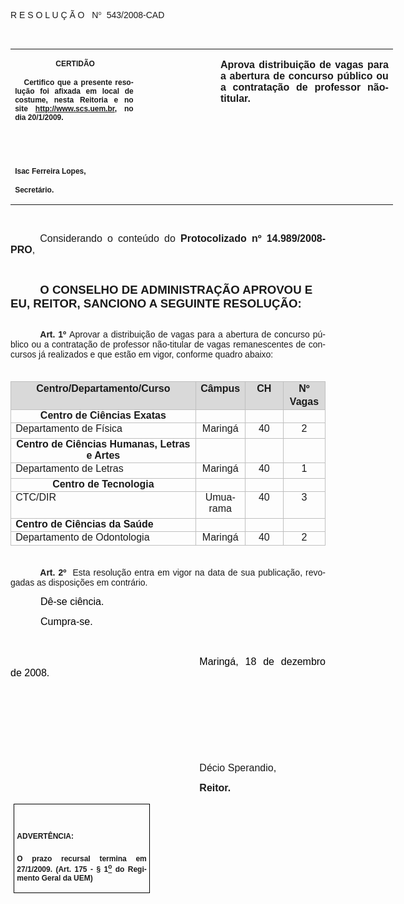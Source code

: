 <body lang=PT-BR link=blue vlink=purple style='tab-interval:35.3pt'>

<div class=Section1>

<p class=MsoTitle><span style='font-family:Arial;mso-bidi-font-family:"Times New Roman"'>R
E S O L U Ç Ã O <span style='mso-spacerun:yes'>  </span>N</span><span
style='font-family:Symbol;mso-ascii-font-family:Arial;mso-hansi-font-family:
Arial;mso-char-type:symbol;mso-symbol-font-family:Symbol'><span
style='mso-char-type:symbol;mso-symbol-font-family:Symbol'>°</span></span><span
style='font-family:Arial;mso-bidi-font-family:"Times New Roman"'> <span
style='mso-spacerun:yes'> </span>543/2008-CAD<o:p></o:p></span></p>

<p class=BodyText21><span style='font-size:10.0pt;font-family:Arial;mso-bidi-font-family:
"Times New Roman"'><o:p>&nbsp;</o:p></span></p>

<table class=MsoNormalTable border=0 cellspacing=0 cellpadding=0 width=612
 style='width:459.0pt;border-collapse:collapse;mso-padding-alt:0cm 5.4pt 0cm 5.4pt'>
 <tr style='mso-yfti-irow:0;mso-yfti-firstrow:yes;mso-yfti-lastrow:yes'>
  <td width=196 valign=top style='width:147.15pt;padding:0cm 5.4pt 0cm 5.4pt'>
  <p class=MsoNormal align=center style='text-align:center'><b
  style='mso-bidi-font-weight:normal'><span style='font-size:9.0pt;mso-bidi-font-size:
  10.0pt;font-family:Arial;mso-bidi-font-family:"Times New Roman"'><span
  style='mso-spacerun:yes'> </span>CERTIDÃO<o:p></o:p></span></b></p>
  <p class=MsoNormal style='text-align:justify'><b style='mso-bidi-font-weight:
  normal'><span style='font-size:9.0pt;mso-bidi-font-size:10.0pt;font-family:
  Arial;mso-bidi-font-family:"Times New Roman"'><span
  style='mso-spacerun:yes'>   </span>Certifico que a presente resolução foi
  afixada em local de costume, nesta Reitoria e no site<span style='color:blue'>
  </span><a href="http://www.scs.uem.br/"><span style='text-decoration:none;
  text-underline:none'>http://www.scs.uem.br</span></a>, no dia 20/1/2009.<o:p></o:p></span></b></p>
  <p class=MsoNormal><b style='mso-bidi-font-weight:normal'><span
  style='font-size:8.0pt;font-family:Arial;mso-bidi-font-family:"Times New Roman"'><o:p>&nbsp;</o:p></span></b></p>
  <p class=MsoNormal><b style='mso-bidi-font-weight:normal'><span
  style='font-size:8.0pt;font-family:Arial;mso-bidi-font-family:"Times New Roman"'><o:p>&nbsp;</o:p></span></b></p>
  <p class=MsoNormal><b style='mso-bidi-font-weight:normal'><span
  style='font-size:9.0pt;mso-bidi-font-size:10.0pt;font-family:Arial;
  mso-bidi-font-family:"Times New Roman"'>Isac Ferreira Lopes,<o:p></o:p></span></b></p>
  <p class=MsoNormal><b style='mso-bidi-font-weight:normal'><span
  style='font-size:9.0pt;mso-bidi-font-size:10.0pt;font-family:Arial;
  mso-bidi-font-family:"Times New Roman"'>Secretário.<o:p></o:p></span></b></p>
  </td>
  <td width=123 valign=top style='width:92.15pt;padding:0cm 5.4pt 0cm 5.4pt'>
  <p class=MsoNormal style='margin-right:-5.4pt'><b><span style='font-size:
  12.0pt;mso-bidi-font-size:10.0pt;font-family:Arial;mso-bidi-font-family:"Times New Roman"'><o:p>&nbsp;</o:p></span></b></p>
  </td>
  <td width=293 valign=top style='width:219.7pt;padding:0cm 5.4pt 0cm 5.4pt'>
  <p class=MsoNormal style='text-align:justify'><b><span style='font-size:12.0pt;
  font-family:Arial;mso-bidi-font-family:"Times New Roman"'>Aprova distribuição
  de vagas para a abertura de concurso público ou a contratação de professor
  não-titular.<o:p></o:p></span></b></p>
  </td>
 </tr>
</table>

<p class=BodyText21><span style='font-size:10.0pt;font-family:Arial;mso-bidi-font-family:
"Times New Roman"'><o:p>&nbsp;</o:p></span></p>

<p class=MsoNormal style='text-align:justify;text-indent:35.45pt'><span
style='font-size:12.0pt;mso-bidi-font-size:10.0pt;font-family:Arial;mso-bidi-font-family:
"Times New Roman"'>Considerando o conteúdo do <b style='mso-bidi-font-weight:
normal'>Protocolizado nº 14.989/2008-PRO</b>,<o:p></o:p></span></p>

<p class=MsoBodyTextIndent style='text-indent:0cm'><span style='font-family:
Arial;mso-bidi-font-family:"Times New Roman"'><o:p>&nbsp;</o:p></span></p>

<p class=MsoBodyTextIndent style='text-indent:35.4pt'><b style='mso-bidi-font-weight:
normal'><span style='font-size:14.0pt;font-family:Arial;mso-bidi-font-family:
"Times New Roman"'>O CONSELHO </span></b><b style='mso-bidi-font-weight:normal'><span
style='font-size:14.0pt;font-family:Arial'>DE ADMINISTRAÇÃO</span></b><b
style='mso-bidi-font-weight:normal'><span style='font-size:14.0pt;font-family:
Arial;mso-bidi-font-family:"Times New Roman"'> APROVOU E EU, REITOR, SANCIONO A
SEGUINTE RESOLUÇÃO:<o:p></o:p></span></b></p>

<p style='margin:0cm;margin-bottom:.0001pt;text-align:justify'><span
style='font-family:Arial;mso-fareast-font-family:"Arial Unicode MS";mso-bidi-font-family:
"Times New Roman"'><o:p>&nbsp;</o:p></span></p>

<p style='margin-top:0cm;margin-right:0cm;margin-bottom:2.0pt;margin-left:0cm;
text-align:justify;text-indent:35.45pt'><b style='mso-bidi-font-weight:normal'><span
style='font-family:Arial;mso-fareast-font-family:"Arial Unicode MS";mso-bidi-font-family:
"Times New Roman"'>Art.&nbsp;1º</span></b><span style='font-family:Arial;
mso-fareast-font-family:"Arial Unicode MS";mso-bidi-font-family:"Times New Roman"'>&nbsp;</span><span
style='mso-bidi-font-size:12.0pt;font-family:Arial;mso-bidi-font-family:"Times New Roman";
mso-bidi-font-weight:bold'>Aprovar a distribuição de vagas para a abertura de
concurso público ou a contratação de professor não-titular de vagas
remanescentes de concursos já realizados e que estão em vigor, conforme quadro
abaixo:<o:p></o:p></span></p>

<p style='margin-top:0cm;margin-right:0cm;margin-bottom:2.0pt;margin-left:0cm;
text-align:justify;text-indent:35.45pt'><span style='mso-bidi-font-size:12.0pt;
font-family:Arial;mso-bidi-font-family:"Times New Roman";mso-bidi-font-weight:
bold'><o:p>&nbsp;</o:p></span></p>

<table class=MsoTableGrid border=1 cellspacing=0 cellpadding=0
 style='border-collapse:collapse;border:none;mso-border-alt:solid silver .5pt;
 mso-yfti-tbllook:480;mso-padding-alt:0cm 5.4pt 0cm 5.4pt;mso-border-insideh:
 .5pt solid silver;mso-border-insidev:.5pt solid silver'>
 <tr style='mso-yfti-irow:0;mso-yfti-firstrow:yes'>
  <td width=366 valign=top style='width:274.75pt;border:solid silver 1.0pt;
  mso-border-alt:solid silver .5pt;background:#D9D9D9;padding:0cm 5.4pt 0cm 5.4pt'>
  <p align=center style='margin-top:2.0pt;margin-right:0cm;margin-bottom:2.0pt;
  margin-left:0cm;text-align:center'><b><span style='mso-bidi-font-size:12.0pt;
  font-family:Arial;mso-bidi-font-family:"Times New Roman"'>Centro/Departamento/Curso<o:p></o:p></span></b></p>
  </td>
  <td width=94 valign=top style='width:70.85pt;border:solid silver 1.0pt;
  border-left:none;mso-border-left-alt:solid silver .5pt;mso-border-alt:solid silver .5pt;
  background:#D9D9D9;padding:0cm 5.4pt 0cm 5.4pt'>
  <p align=center style='margin-top:2.0pt;margin-right:0cm;margin-bottom:2.0pt;
  margin-left:0cm;text-align:center'><b><span style='mso-bidi-font-size:12.0pt;
  font-family:Arial;mso-bidi-font-family:"Times New Roman"'>Câmpus<o:p></o:p></span></b></p>
  </td>
  <td width=76 valign=top style='width:2.0cm;border:solid silver 1.0pt;
  border-left:none;mso-border-left-alt:solid silver .5pt;mso-border-alt:solid silver .5pt;
  background:#D9D9D9;padding:0cm 5.4pt 0cm 5.4pt'>
  <p align=center style='margin-top:2.0pt;margin-right:0cm;margin-bottom:2.0pt;
  margin-left:0cm;text-align:center'><b><span style='mso-bidi-font-size:12.0pt;
  font-family:Arial;mso-bidi-font-family:"Times New Roman"'>CH<o:p></o:p></span></b></p>
  </td>
  <td width=83 valign=top style='width:62.15pt;border:solid silver 1.0pt;
  border-left:none;mso-border-left-alt:solid silver .5pt;mso-border-alt:solid silver .5pt;
  background:#D9D9D9;padding:0cm 5.4pt 0cm 5.4pt'>
  <p align=center style='margin-top:2.0pt;margin-right:0cm;margin-bottom:2.0pt;
  margin-left:0cm;text-align:center'><b><span style='mso-bidi-font-size:12.0pt;
  font-family:Arial;mso-bidi-font-family:"Times New Roman"'>Nº<o:p></o:p></span></b></p>
  <p align=center style='margin-top:2.0pt;margin-right:0cm;margin-bottom:2.0pt;
  margin-left:0cm;text-align:center'><b><span style='mso-bidi-font-size:12.0pt;
  font-family:Arial;mso-bidi-font-family:"Times New Roman"'>Vagas<o:p></o:p></span></b></p>
  </td>
 </tr>
 <tr style='mso-yfti-irow:1'>
  <td width=366 valign=top style='width:274.75pt;border:solid silver 1.0pt;
  border-top:none;mso-border-top-alt:solid silver .5pt;mso-border-alt:solid silver .5pt;
  padding:0cm 5.4pt 0cm 5.4pt'>
  <p align=center style='margin-top:0cm;margin-right:0cm;margin-bottom:2.0pt;
  margin-left:0cm;text-align:center'><b><span style='mso-bidi-font-size:12.0pt;
  font-family:Arial;mso-bidi-font-family:"Times New Roman"'>Centro de Ciências
  Exatas<o:p></o:p></span></b></p>
  </td>
  <td width=94 valign=top style='width:70.85pt;border-top:none;border-left:
  none;border-bottom:solid silver 1.0pt;border-right:solid silver 1.0pt;
  mso-border-top-alt:solid silver .5pt;mso-border-left-alt:solid silver .5pt;
  mso-border-alt:solid silver .5pt;padding:0cm 5.4pt 0cm 5.4pt'>
  <p style='margin-top:0cm;margin-right:0cm;margin-bottom:2.0pt;margin-left:
  0cm;text-align:justify'><span style='mso-bidi-font-size:12.0pt;font-family:
  Arial;mso-bidi-font-family:"Times New Roman";mso-bidi-font-weight:bold'><o:p>&nbsp;</o:p></span></p>
  </td>
  <td width=76 valign=top style='width:2.0cm;border-top:none;border-left:none;
  border-bottom:solid silver 1.0pt;border-right:solid silver 1.0pt;mso-border-top-alt:
  solid silver .5pt;mso-border-left-alt:solid silver .5pt;mso-border-alt:solid silver .5pt;
  padding:0cm 5.4pt 0cm 5.4pt'>
  <p style='margin-top:0cm;margin-right:0cm;margin-bottom:2.0pt;margin-left:
  0cm;text-align:justify'><span style='mso-bidi-font-size:12.0pt;font-family:
  Arial;mso-bidi-font-family:"Times New Roman";mso-bidi-font-weight:bold'><o:p>&nbsp;</o:p></span></p>
  </td>
  <td width=83 valign=top style='width:62.15pt;border-top:none;border-left:
  none;border-bottom:solid silver 1.0pt;border-right:solid silver 1.0pt;
  mso-border-top-alt:solid silver .5pt;mso-border-left-alt:solid silver .5pt;
  mso-border-alt:solid silver .5pt;padding:0cm 5.4pt 0cm 5.4pt'>
  <p style='margin-top:0cm;margin-right:0cm;margin-bottom:2.0pt;margin-left:
  0cm;text-align:justify'><span style='mso-bidi-font-size:12.0pt;font-family:
  Arial;mso-bidi-font-family:"Times New Roman";mso-bidi-font-weight:bold'><o:p>&nbsp;</o:p></span></p>
  </td>
 </tr>
 <tr style='mso-yfti-irow:2'>
  <td width=366 valign=top style='width:274.75pt;border:solid silver 1.0pt;
  border-top:none;mso-border-top-alt:solid silver .5pt;mso-border-alt:solid silver .5pt;
  padding:0cm 5.4pt 0cm 5.4pt'>
  <p style='margin-top:0cm;margin-right:0cm;margin-bottom:4.0pt;margin-left:
  0cm;text-align:justify'><span style='mso-bidi-font-size:12.0pt;font-family:
  Arial;mso-bidi-font-family:"Times New Roman";mso-bidi-font-weight:bold'>Departamento
  de Física<o:p></o:p></span></p>
  </td>
  <td width=94 valign=top style='width:70.85pt;border-top:none;border-left:
  none;border-bottom:solid silver 1.0pt;border-right:solid silver 1.0pt;
  mso-border-top-alt:solid silver .5pt;mso-border-left-alt:solid silver .5pt;
  mso-border-alt:solid silver .5pt;padding:0cm 5.4pt 0cm 5.4pt'>
  <p align=center style='margin-top:0cm;margin-right:0cm;margin-bottom:4.0pt;
  margin-left:0cm;text-align:center'><span style='mso-bidi-font-size:12.0pt;
  font-family:Arial;mso-bidi-font-family:"Times New Roman";mso-bidi-font-weight:
  bold'>Maringá<o:p></o:p></span></p>
  </td>
  <td width=76 valign=top style='width:2.0cm;border-top:none;border-left:none;
  border-bottom:solid silver 1.0pt;border-right:solid silver 1.0pt;mso-border-top-alt:
  solid silver .5pt;mso-border-left-alt:solid silver .5pt;mso-border-alt:solid silver .5pt;
  padding:0cm 5.4pt 0cm 5.4pt'>
  <p align=center style='margin-top:0cm;margin-right:0cm;margin-bottom:4.0pt;
  margin-left:0cm;text-align:center'><span style='mso-bidi-font-size:12.0pt;
  font-family:Arial;mso-bidi-font-family:"Times New Roman";mso-bidi-font-weight:
  bold'>40<o:p></o:p></span></p>
  </td>
  <td width=83 valign=top style='width:62.15pt;border-top:none;border-left:
  none;border-bottom:solid silver 1.0pt;border-right:solid silver 1.0pt;
  mso-border-top-alt:solid silver .5pt;mso-border-left-alt:solid silver .5pt;
  mso-border-alt:solid silver .5pt;padding:0cm 5.4pt 0cm 5.4pt'>
  <p align=center style='margin-top:0cm;margin-right:0cm;margin-bottom:4.0pt;
  margin-left:0cm;text-align:center'><span style='mso-bidi-font-size:12.0pt;
  font-family:Arial;mso-bidi-font-family:"Times New Roman";mso-bidi-font-weight:
  bold'>2<o:p></o:p></span></p>
  </td>
 </tr>
 <tr style='mso-yfti-irow:3'>
  <td width=366 valign=top style='width:274.75pt;border:solid silver 1.0pt;
  border-top:none;mso-border-top-alt:solid silver .5pt;mso-border-alt:solid silver .5pt;
  padding:0cm 5.4pt 0cm 5.4pt'>
  <p align=center style='margin-top:0cm;margin-right:0cm;margin-bottom:2.0pt;
  margin-left:0cm;text-align:center'><b><span style='mso-bidi-font-size:12.0pt;
  font-family:Arial;mso-bidi-font-family:"Times New Roman"'>Centro de Ciências
  Humanas, Letras e Artes<o:p></o:p></span></b></p>
  </td>
  <td width=94 valign=top style='width:70.85pt;border-top:none;border-left:
  none;border-bottom:solid silver 1.0pt;border-right:solid silver 1.0pt;
  mso-border-top-alt:solid silver .5pt;mso-border-left-alt:solid silver .5pt;
  mso-border-alt:solid silver .5pt;padding:0cm 5.4pt 0cm 5.4pt'>
  <p align=center style='margin-top:0cm;margin-right:0cm;margin-bottom:2.0pt;
  margin-left:0cm;text-align:center'><span style='mso-bidi-font-size:12.0pt;
  font-family:Arial;mso-bidi-font-family:"Times New Roman";mso-bidi-font-weight:
  bold'><o:p>&nbsp;</o:p></span></p>
  </td>
  <td width=76 valign=top style='width:2.0cm;border-top:none;border-left:none;
  border-bottom:solid silver 1.0pt;border-right:solid silver 1.0pt;mso-border-top-alt:
  solid silver .5pt;mso-border-left-alt:solid silver .5pt;mso-border-alt:solid silver .5pt;
  padding:0cm 5.4pt 0cm 5.4pt'>
  <p align=center style='margin-top:0cm;margin-right:0cm;margin-bottom:2.0pt;
  margin-left:0cm;text-align:center'><span style='mso-bidi-font-size:12.0pt;
  font-family:Arial;mso-bidi-font-family:"Times New Roman";mso-bidi-font-weight:
  bold'><o:p>&nbsp;</o:p></span></p>
  </td>
  <td width=83 valign=top style='width:62.15pt;border-top:none;border-left:
  none;border-bottom:solid silver 1.0pt;border-right:solid silver 1.0pt;
  mso-border-top-alt:solid silver .5pt;mso-border-left-alt:solid silver .5pt;
  mso-border-alt:solid silver .5pt;padding:0cm 5.4pt 0cm 5.4pt'>
  <p align=center style='margin-top:0cm;margin-right:0cm;margin-bottom:2.0pt;
  margin-left:0cm;text-align:center'><span style='mso-bidi-font-size:12.0pt;
  font-family:Arial;mso-bidi-font-family:"Times New Roman";mso-bidi-font-weight:
  bold'><o:p>&nbsp;</o:p></span></p>
  </td>
 </tr>
 <tr style='mso-yfti-irow:4'>
  <td width=366 valign=top style='width:274.75pt;border:solid silver 1.0pt;
  border-top:none;mso-border-top-alt:solid silver .5pt;mso-border-alt:solid silver .5pt;
  padding:0cm 5.4pt 0cm 5.4pt'>
  <p style='margin-top:0cm;margin-right:0cm;margin-bottom:4.0pt;margin-left:
  0cm;text-align:justify'><span style='mso-bidi-font-size:12.0pt;font-family:
  Arial;mso-bidi-font-family:"Times New Roman";mso-bidi-font-weight:bold'>Departamento
  de Letras<o:p></o:p></span></p>
  </td>
  <td width=94 valign=top style='width:70.85pt;border-top:none;border-left:
  none;border-bottom:solid silver 1.0pt;border-right:solid silver 1.0pt;
  mso-border-top-alt:solid silver .5pt;mso-border-left-alt:solid silver .5pt;
  mso-border-alt:solid silver .5pt;padding:0cm 5.4pt 0cm 5.4pt'>
  <p align=center style='margin-top:0cm;margin-right:0cm;margin-bottom:4.0pt;
  margin-left:0cm;text-align:center'><span style='mso-bidi-font-size:12.0pt;
  font-family:Arial;mso-bidi-font-family:"Times New Roman";mso-bidi-font-weight:
  bold'>Maringá<o:p></o:p></span></p>
  </td>
  <td width=76 valign=top style='width:2.0cm;border-top:none;border-left:none;
  border-bottom:solid silver 1.0pt;border-right:solid silver 1.0pt;mso-border-top-alt:
  solid silver .5pt;mso-border-left-alt:solid silver .5pt;mso-border-alt:solid silver .5pt;
  padding:0cm 5.4pt 0cm 5.4pt'>
  <p align=center style='margin-top:0cm;margin-right:0cm;margin-bottom:4.0pt;
  margin-left:0cm;text-align:center'><span style='mso-bidi-font-size:12.0pt;
  font-family:Arial;mso-bidi-font-family:"Times New Roman";mso-bidi-font-weight:
  bold'>40<o:p></o:p></span></p>
  </td>
  <td width=83 valign=top style='width:62.15pt;border-top:none;border-left:
  none;border-bottom:solid silver 1.0pt;border-right:solid silver 1.0pt;
  mso-border-top-alt:solid silver .5pt;mso-border-left-alt:solid silver .5pt;
  mso-border-alt:solid silver .5pt;padding:0cm 5.4pt 0cm 5.4pt'>
  <p align=center style='margin-top:0cm;margin-right:0cm;margin-bottom:4.0pt;
  margin-left:0cm;text-align:center'><span style='mso-bidi-font-size:12.0pt;
  font-family:Arial;mso-bidi-font-family:"Times New Roman";mso-bidi-font-weight:
  bold'>1<o:p></o:p></span></p>
  </td>
 </tr>
 <tr style='mso-yfti-irow:5'>
  <td width=366 valign=top style='width:274.75pt;border:solid silver 1.0pt;
  border-top:none;mso-border-top-alt:solid silver .5pt;mso-border-alt:solid silver .5pt;
  padding:0cm 5.4pt 0cm 5.4pt'>
  <p align=center style='margin-top:0cm;margin-right:0cm;margin-bottom:2.0pt;
  margin-left:0cm;text-align:center'><b><span style='mso-bidi-font-size:12.0pt;
  font-family:Arial;mso-bidi-font-family:"Times New Roman"'>Centro de
  Tecnologia<o:p></o:p></span></b></p>
  </td>
  <td width=94 valign=top style='width:70.85pt;border-top:none;border-left:
  none;border-bottom:solid silver 1.0pt;border-right:solid silver 1.0pt;
  mso-border-top-alt:solid silver .5pt;mso-border-left-alt:solid silver .5pt;
  mso-border-alt:solid silver .5pt;padding:0cm 5.4pt 0cm 5.4pt'>
  <p align=center style='margin-top:0cm;margin-right:0cm;margin-bottom:2.0pt;
  margin-left:0cm;text-align:center'><span style='mso-bidi-font-size:12.0pt;
  font-family:Arial;mso-bidi-font-family:"Times New Roman";mso-bidi-font-weight:
  bold'><o:p>&nbsp;</o:p></span></p>
  </td>
  <td width=76 valign=top style='width:2.0cm;border-top:none;border-left:none;
  border-bottom:solid silver 1.0pt;border-right:solid silver 1.0pt;mso-border-top-alt:
  solid silver .5pt;mso-border-left-alt:solid silver .5pt;mso-border-alt:solid silver .5pt;
  padding:0cm 5.4pt 0cm 5.4pt'>
  <p align=center style='margin-top:0cm;margin-right:0cm;margin-bottom:2.0pt;
  margin-left:0cm;text-align:center'><span style='mso-bidi-font-size:12.0pt;
  font-family:Arial;mso-bidi-font-family:"Times New Roman";mso-bidi-font-weight:
  bold'><o:p>&nbsp;</o:p></span></p>
  </td>
  <td width=83 valign=top style='width:62.15pt;border-top:none;border-left:
  none;border-bottom:solid silver 1.0pt;border-right:solid silver 1.0pt;
  mso-border-top-alt:solid silver .5pt;mso-border-left-alt:solid silver .5pt;
  mso-border-alt:solid silver .5pt;padding:0cm 5.4pt 0cm 5.4pt'>
  <p align=center style='margin-top:0cm;margin-right:0cm;margin-bottom:2.0pt;
  margin-left:0cm;text-align:center'><span style='mso-bidi-font-size:12.0pt;
  font-family:Arial;mso-bidi-font-family:"Times New Roman";mso-bidi-font-weight:
  bold'><o:p>&nbsp;</o:p></span></p>
  </td>
 </tr>
 <tr style='mso-yfti-irow:6'>
  <td width=366 valign=top style='width:274.75pt;border:solid silver 1.0pt;
  border-top:none;mso-border-top-alt:solid silver .5pt;mso-border-alt:solid silver .5pt;
  padding:0cm 5.4pt 0cm 5.4pt'>
  <p style='margin-top:0cm;margin-right:0cm;margin-bottom:4.0pt;margin-left:
  0cm;text-align:justify'><span style='mso-bidi-font-size:12.0pt;font-family:
  Arial;mso-bidi-font-family:"Times New Roman";mso-bidi-font-weight:bold'>CTC/DIR<o:p></o:p></span></p>
  </td>
  <td width=94 valign=top style='width:70.85pt;border-top:none;border-left:
  none;border-bottom:solid silver 1.0pt;border-right:solid silver 1.0pt;
  mso-border-top-alt:solid silver .5pt;mso-border-left-alt:solid silver .5pt;
  mso-border-alt:solid silver .5pt;padding:0cm 5.4pt 0cm 5.4pt'>
  <p align=center style='margin-top:0cm;margin-right:0cm;margin-bottom:4.0pt;
  margin-left:0cm;text-align:center'><span style='mso-bidi-font-size:12.0pt;
  font-family:Arial;mso-bidi-font-family:"Times New Roman";mso-bidi-font-weight:
  bold'>Umuarama<o:p></o:p></span></p>
  </td>
  <td width=76 valign=top style='width:2.0cm;border-top:none;border-left:none;
  border-bottom:solid silver 1.0pt;border-right:solid silver 1.0pt;mso-border-top-alt:
  solid silver .5pt;mso-border-left-alt:solid silver .5pt;mso-border-alt:solid silver .5pt;
  padding:0cm 5.4pt 0cm 5.4pt'>
  <p align=center style='margin-top:0cm;margin-right:0cm;margin-bottom:4.0pt;
  margin-left:0cm;text-align:center'><span style='mso-bidi-font-size:12.0pt;
  font-family:Arial;mso-bidi-font-family:"Times New Roman";mso-bidi-font-weight:
  bold'>40<o:p></o:p></span></p>
  </td>
  <td width=83 valign=top style='width:62.15pt;border-top:none;border-left:
  none;border-bottom:solid silver 1.0pt;border-right:solid silver 1.0pt;
  mso-border-top-alt:solid silver .5pt;mso-border-left-alt:solid silver .5pt;
  mso-border-alt:solid silver .5pt;padding:0cm 5.4pt 0cm 5.4pt'>
  <p align=center style='margin-top:0cm;margin-right:0cm;margin-bottom:4.0pt;
  margin-left:0cm;text-align:center'><span style='mso-bidi-font-size:12.0pt;
  font-family:Arial;mso-bidi-font-family:"Times New Roman";mso-bidi-font-weight:
  bold'>3<o:p></o:p></span></p>
  </td>
 </tr>
 <tr style='mso-yfti-irow:7'>
  <td width=366 valign=top style='width:274.75pt;border:solid silver 1.0pt;
  border-top:none;mso-border-top-alt:solid silver .5pt;mso-border-alt:solid silver .5pt;
  padding:0cm 5.4pt 0cm 5.4pt'>
  <p style='margin-top:0cm;margin-right:0cm;margin-bottom:2.0pt;margin-left:
  0cm;text-align:justify'><b><span style='mso-bidi-font-size:12.0pt;font-family:
  Arial;mso-bidi-font-family:"Times New Roman"'>Centro de Ciências da Saúde<o:p></o:p></span></b></p>
  </td>
  <td width=94 valign=top style='width:70.85pt;border-top:none;border-left:
  none;border-bottom:solid silver 1.0pt;border-right:solid silver 1.0pt;
  mso-border-top-alt:solid silver .5pt;mso-border-left-alt:solid silver .5pt;
  mso-border-alt:solid silver .5pt;padding:0cm 5.4pt 0cm 5.4pt'>
  <p align=center style='margin-top:0cm;margin-right:0cm;margin-bottom:2.0pt;
  margin-left:0cm;text-align:center'><span style='mso-bidi-font-size:12.0pt;
  font-family:Arial;mso-bidi-font-family:"Times New Roman";mso-bidi-font-weight:
  bold'><o:p>&nbsp;</o:p></span></p>
  </td>
  <td width=76 valign=top style='width:2.0cm;border-top:none;border-left:none;
  border-bottom:solid silver 1.0pt;border-right:solid silver 1.0pt;mso-border-top-alt:
  solid silver .5pt;mso-border-left-alt:solid silver .5pt;mso-border-alt:solid silver .5pt;
  padding:0cm 5.4pt 0cm 5.4pt'>
  <p align=center style='margin-top:0cm;margin-right:0cm;margin-bottom:2.0pt;
  margin-left:0cm;text-align:center'><span style='mso-bidi-font-size:12.0pt;
  font-family:Arial;mso-bidi-font-family:"Times New Roman";mso-bidi-font-weight:
  bold'><o:p>&nbsp;</o:p></span></p>
  </td>
  <td width=83 valign=top style='width:62.15pt;border-top:none;border-left:
  none;border-bottom:solid silver 1.0pt;border-right:solid silver 1.0pt;
  mso-border-top-alt:solid silver .5pt;mso-border-left-alt:solid silver .5pt;
  mso-border-alt:solid silver .5pt;padding:0cm 5.4pt 0cm 5.4pt'>
  <p align=center style='margin-top:0cm;margin-right:0cm;margin-bottom:2.0pt;
  margin-left:0cm;text-align:center'><span style='mso-bidi-font-size:12.0pt;
  font-family:Arial;mso-bidi-font-family:"Times New Roman";mso-bidi-font-weight:
  bold'><o:p>&nbsp;</o:p></span></p>
  </td>
 </tr>
 <tr style='mso-yfti-irow:8;mso-yfti-lastrow:yes'>
  <td width=366 valign=top style='width:274.75pt;border:solid silver 1.0pt;
  border-top:none;mso-border-top-alt:solid silver .5pt;mso-border-alt:solid silver .5pt;
  padding:0cm 5.4pt 0cm 5.4pt'>
  <p style='margin-top:0cm;margin-right:0cm;margin-bottom:2.0pt;margin-left:
  0cm;text-align:justify'><span style='mso-bidi-font-size:12.0pt;font-family:
  Arial;mso-bidi-font-family:"Times New Roman";mso-bidi-font-weight:bold'>Departamento
  de Odontologia<o:p></o:p></span></p>
  </td>
  <td width=94 valign=top style='width:70.85pt;border-top:none;border-left:
  none;border-bottom:solid silver 1.0pt;border-right:solid silver 1.0pt;
  mso-border-top-alt:solid silver .5pt;mso-border-left-alt:solid silver .5pt;
  mso-border-alt:solid silver .5pt;padding:0cm 5.4pt 0cm 5.4pt'>
  <p align=center style='margin-top:0cm;margin-right:0cm;margin-bottom:2.0pt;
  margin-left:0cm;text-align:center'><span style='mso-bidi-font-size:12.0pt;
  font-family:Arial;mso-bidi-font-family:"Times New Roman";mso-bidi-font-weight:
  bold'>Maringá<o:p></o:p></span></p>
  </td>
  <td width=76 valign=top style='width:2.0cm;border-top:none;border-left:none;
  border-bottom:solid silver 1.0pt;border-right:solid silver 1.0pt;mso-border-top-alt:
  solid silver .5pt;mso-border-left-alt:solid silver .5pt;mso-border-alt:solid silver .5pt;
  padding:0cm 5.4pt 0cm 5.4pt'>
  <p align=center style='margin-top:0cm;margin-right:0cm;margin-bottom:2.0pt;
  margin-left:0cm;text-align:center'><span style='mso-bidi-font-size:12.0pt;
  font-family:Arial;mso-bidi-font-family:"Times New Roman";mso-bidi-font-weight:
  bold'>40<o:p></o:p></span></p>
  </td>
  <td width=83 valign=top style='width:62.15pt;border-top:none;border-left:
  none;border-bottom:solid silver 1.0pt;border-right:solid silver 1.0pt;
  mso-border-top-alt:solid silver .5pt;mso-border-left-alt:solid silver .5pt;
  mso-border-alt:solid silver .5pt;padding:0cm 5.4pt 0cm 5.4pt'>
  <p align=center style='margin-top:0cm;margin-right:0cm;margin-bottom:2.0pt;
  margin-left:0cm;text-align:center'><span style='mso-bidi-font-size:12.0pt;
  font-family:Arial;mso-bidi-font-family:"Times New Roman";mso-bidi-font-weight:
  bold'>2<o:p></o:p></span></p>
  </td>
 </tr>
</table>

<p style='margin-top:2.0pt;margin-right:0cm;margin-bottom:0cm;margin-left:0cm;
margin-bottom:.0001pt;text-align:justify;text-indent:35.45pt'><b
style='mso-bidi-font-weight:normal'><span style='font-family:Arial;mso-fareast-font-family:
"Arial Unicode MS";mso-bidi-font-family:"Times New Roman"'><o:p>&nbsp;</o:p></span></b></p>

<p style='margin-top:2.0pt;margin-right:0cm;margin-bottom:0cm;margin-left:0cm;
margin-bottom:.0001pt;text-align:justify;text-indent:35.45pt'><b
style='mso-bidi-font-weight:normal'><span style='font-family:Arial;mso-fareast-font-family:
"Arial Unicode MS";mso-bidi-font-family:"Times New Roman"'>Art.&nbsp;2º&nbsp;&nbsp;</span></b><span
style='font-family:Arial;mso-bidi-font-family:"Times New Roman"'>Esta resolução
entra em vigor na data de sua publicação, revogadas as disposições em
contrário.</span><span style='font-family:Arial;mso-fareast-font-family:"Arial Unicode MS";
mso-bidi-font-family:"Times New Roman";letter-spacing:-.2pt'><o:p></o:p></span></p>

<p class=MsoNormal style='text-align:justify;text-indent:36.0pt'><span
style='font-size:12.0pt;font-family:Arial;color:black'>Dê-se ciência.<o:p></o:p></span></p>

<p class=MsoNormal style='text-align:justify;text-indent:36.0pt'><span
style='font-size:12.0pt;font-family:Arial;color:black'>Cumpra-se.<o:p></o:p></span></p>

<p class=MsoNormal style='text-align:justify;text-indent:8.0cm'><span
style='font-size:12.0pt;font-family:Arial;color:black'><o:p>&nbsp;</o:p></span></p>

<p class=MsoNormal style='text-align:justify;text-indent:8.0cm'><span
style='font-size:12.0pt;font-family:Arial;color:black'>Maringá, 18 de dezembro
de 2008.<o:p></o:p></span></p>

<p class=MsoNormal style='text-align:justify;text-indent:8.0cm'><span
style='font-family:Arial;mso-bidi-font-family:"Times New Roman"'><o:p>&nbsp;</o:p></span></p>

<p class=MsoNormal style='text-align:justify;text-indent:8.0cm'><span
style='font-family:Arial;mso-bidi-font-family:"Times New Roman"'><o:p>&nbsp;</o:p></span></p>

<p class=MsoNormal style='text-align:justify;text-indent:8.0cm'><span
style='font-family:Arial;mso-bidi-font-family:"Times New Roman"'><o:p>&nbsp;</o:p></span></p>

<p class=MsoNormal style='text-align:justify;text-indent:8.0cm'><span
style='font-family:Arial;mso-bidi-font-family:"Times New Roman"'><o:p>&nbsp;</o:p></span></p>

<p class=MsoNormal style='text-align:justify;text-indent:8.0cm'><span
style='font-size:12.0pt;font-family:Arial'>Décio Sperandio,<o:p></o:p></span></p>

<p class=MsoNormal style='text-align:justify;text-indent:8.0cm;tab-stops:8.0cm 276.45pt'><b
style='mso-bidi-font-weight:normal'><span style='font-size:12.0pt;font-family:
Arial;mso-bidi-font-family:"Times New Roman"'>Reitor.<o:p></o:p></span></b></p>

<table class=MsoNormalTable border=1 cellspacing=0 cellpadding=0
 style='margin-left:3.5pt;border-collapse:collapse;border:none;mso-border-alt:
 solid windowtext .5pt;mso-padding-alt:0cm 3.5pt 0cm 3.5pt;mso-border-insideh:
 .5pt solid windowtext;mso-border-insidev:.5pt solid windowtext'>
 <tr style='mso-yfti-irow:0;mso-yfti-firstrow:yes;mso-yfti-lastrow:yes'>
  <td width=207 valign=top style='width:155.6pt;border:solid windowtext 1.0pt;
  mso-border-alt:solid windowtext .5pt;padding:0cm 3.5pt 0cm 3.5pt'>
  <h1><span style='font-size:9.0pt;mso-bidi-font-size:10.0pt;font-family:Arial;
  mso-bidi-font-family:"Times New Roman"'>ADVERTÊNCIA:<o:p></o:p></span></h1>
  <p class=MsoNormal style='text-align:justify'><b style='mso-bidi-font-weight:
  normal'><span style='font-size:9.0pt;mso-bidi-font-size:10.0pt;font-family:
  Arial;mso-bidi-font-family:"Times New Roman"'>O prazo recursal termina em 27/1/2009.
  (Art. 175 - § 1<u><sup>o</sup></u> do Regimento Geral da UEM)</span></b><span
  style='font-size:9.0pt;mso-bidi-font-size:10.0pt;font-family:Arial;
  mso-bidi-font-family:"Times New Roman"'><o:p></o:p></span></p>
  </td>
 </tr>
</table>

<p class=Estilo1 align=center style='margin-bottom:0cm;margin-bottom:.0001pt;
text-align:center'><o:p>&nbsp;</o:p></p>

</div>

</body>

